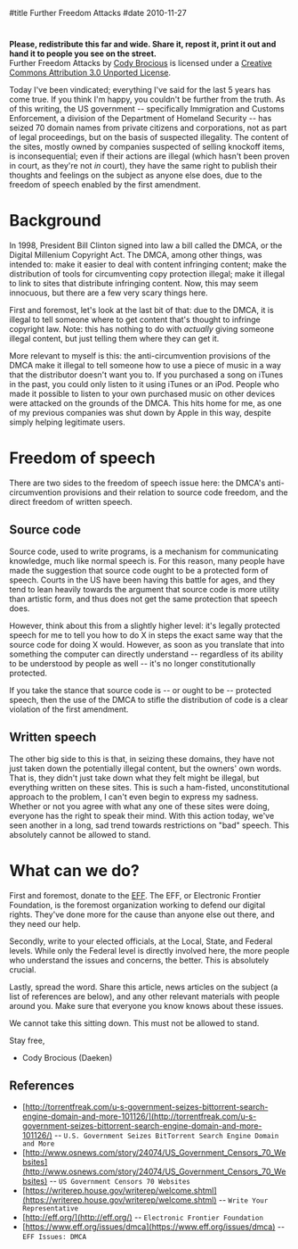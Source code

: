 #title Further Freedom Attacks
#date 2010-11-27

# 

**Please, redistribute this far and wide. Share it, repost it, print it out and hand it to people you see on the street.**  
Further Freedom Attacks by [Cody Brocious][2] is licensed under a [Creative Commons Attribution 3.0 Unported License][3].

 [2]: http://daeken.com/further-freedom-attacks
 [3]: http://creativecommons.org/licenses/by/3.0/

Today I've been vindicated; everything I've said for the last 5 years has come true. If you think I'm happy, you couldn't be further from the truth. As of this writing, the US government -- specifically Immigration and Customs Enforcement, a division of the Department of Homeland Security -- has seized 70 domain names from private citizens and corporations, not as part of legal proceedings, but on the basis of suspected illegality. The content of the sites, mostly owned by companies suspected of selling knockoff items, is inconsequential; even if their actions are illegal (which hasn't been proven in court, as they're not *in* court), they have the same right to publish their thoughts and feelings on the subject as anyone else does, due to the freedom of speech enabled by the first amendment.

# Background

In 1998, President Bill Clinton signed into law a bill called the DMCA, or the Digital Millenium Copyright Act. The DMCA, among other things, was intended to: make it easier to deal with content infringing content; make the distribution of tools for circumventing copy protection illegal; make it illegal to link to sites that distribute infringing content. Now, this may seem innocuous, but there are a few very scary things here.

First and foremost, let's look at the last bit of that: due to the DMCA, it is illegal to tell someone where to get content that's thought to infringe copyright law. Note: this has nothing to do with *actually* giving someone illegal content, but just telling them where they can get it.

More relevant to myself is this: the anti-circumvention provisions of the DMCA make it illegal to tell someone how to use a piece of music in a way that the distributor doesn't want you to. If you purchased a song on iTunes in the past, you could only listen to it using iTunes or an iPod. People who made it possible to listen to your own purchased music on other devices were attacked on the grounds of the DMCA. This hits home for me, as one of my previous companies was shut down by Apple in this way, despite simply helping legitimate users.

# Freedom of speech

There are two sides to the freedom of speech issue here: the DMCA's anti-circumvention provisions and their relation to source code freedom, and the direct freedom of written speech.

## Source code

Source code, used to write programs, is a mechanism for communicating knowledge, much like normal speech is. For this reason, many people have made the suggestion that source code ought to be a protected form of speech. Courts in the US have been having this battle for ages, and they tend to lean heavily towards the argument that source code is more utility than artistic form, and thus does not get the same protection that speech does.

However, think about this from a slightly higher level: it's legally protected speech for me to tell you how to do X in steps the exact same way that the source code for doing X would. However, as soon as you translate that into something the computer can directly understand -- regardless of its ability to be understood by people as well -- it's no longer constitutionally protected.

If you take the stance that source code is -- or ought to be -- protected speech, then the use of the DMCA to stifle the distribution of code is a clear violation of the first amendment.

## Written speech

The other big side to this is that, in seizing these domains, they have not just taken down the potentially illegal content, but the owners' own words. That is, they didn't just take down what they felt might be illegal, but everything written on these sites. This is such a ham-fisted, unconstitutional approach to the problem, I can't even begin to express my sadness. Whether or not you agree with what any one of these sites were doing, everyone has the right to speak their mind. With this action today, we've seen another in a long, sad trend towards restrictions on "bad" speech. This absolutely cannot be allowed to stand.

# What can we do?

First and foremost, donate to the [EFF][4]. The EFF, or Electronic Frontier Foundation, is the foremost organization working to defend our digital rights. They've done more for the cause than anyone else out there, and they need our help.

 [4]: https://www.eff.org/

Secondly, write to your elected officials, at the Local, State, and Federal levels. While only the Federal level is directly involved here, the more people who understand the issues and concerns, the better. This is absolutely crucial.

Lastly, spread the word. Share this article, news articles on the subject (a list of references are below), and any other relevant materials with people around you. Make sure that everyone you know knows about these issues.

We cannot take this sitting down. This must not be allowed to stand.

Stay free,   
- Cody Brocious (Daeken)

## References

* [http://torrentfreak.com/u-s-government-seizes-bittorrent-search-engine-domain-and-more-101126/](http://torrentfreak.com/u-s-government-seizes-bittorrent-search-engine-domain-and-more-101126/) -- `U.S. Government Seizes BitTorrent Search Engine Domain and More`
* [http://www.osnews.com/story/24074/US_Government_Censors_70_Websites](http://www.osnews.com/story/24074/US_Government_Censors_70_Websites) -- `US Government Censors 70 Websites`
* [https://writerep.house.gov/writerep/welcome.shtml](https://writerep.house.gov/writerep/welcome.shtml) -- `Write Your Representative`
* [http://eff.org/](http://eff.org/) -- `Electronic Frontier Foundation`
* [https://www.eff.org/issues/dmca](https://www.eff.org/issues/dmca) -- `EFF Issues: DMCA`
